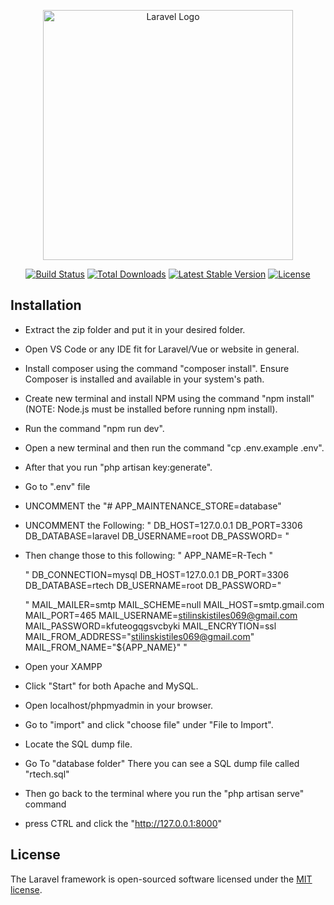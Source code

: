 <p align="center"><a href="https://laravel.com" target="_blank"><img src="https://raw.githubusercontent.com/laravel/art/master/logo-lockup/5%20SVG/2%20CMYK/1%20Full%20Color/laravel-logolockup-cmyk-red.svg" width="400" alt="Laravel Logo"></a></p>

<p align="center">
<a href="https://github.com/laravel/framework/actions"><img src="https://github.com/laravel/framework/workflows/tests/badge.svg" alt="Build Status"></a>
<a href="https://packagist.org/packages/laravel/framework"><img src="https://img.shields.io/packagist/dt/laravel/framework" alt="Total Downloads"></a>
<a href="https://packagist.org/packages/laravel/framework"><img src="https://img.shields.io/packagist/v/laravel/framework" alt="Latest Stable Version"></a>
<a href="https://packagist.org/packages/laravel/framework"><img src="https://img.shields.io/packagist/l/laravel/framework" alt="License"></a>
</p>

## Installation

- Extract the zip folder and put it in your desired folder.
- Open VS Code or any IDE fit for Laravel/Vue or website in general.
- Install composer using the command "composer install". Ensure Composer is installed and available in your system's path.
- Create new terminal and install NPM using the command "npm install" (NOTE: Node.js must be installed before running npm install).
- Run the command "npm run dev".
- Open a new terminal and then run the command "cp .env.example .env".
- After that you run "php artisan key:generate".
- Go to ".env" file
- UNCOMMENT the "# APP_MAINTENANCE_STORE=database"
- UNCOMMENT the Following:
    " DB_HOST=127.0.0.1
      DB_PORT=3306
      DB_DATABASE=laravel
      DB_USERNAME=root
      DB_PASSWORD= "

- Then change those to this following:
    " APP_NAME=R-Tech "

    " DB_CONNECTION=mysql
      DB_HOST=127.0.0.1
      DB_PORT=3306
      DB_DATABASE=rtech
      DB_USERNAME=root
      DB_PASSWORD="

    " MAIL_MAILER=smtp
      MAIL_SCHEME=null
      MAIL_HOST=smtp.gmail.com
      MAIL_PORT=465
      MAIL_USERNAME=stilinskistiles069@gmail.com
      MAIL_PASSWORD=kfuteogqgsvcbyki
      MAIL_ENCRYTION=ssl
      MAIL_FROM_ADDRESS="stilinskistiles069@gmail.com"
      MAIL_FROM_NAME="${APP_NAME}" "

- Open your XAMPP
- Click "Start" for both Apache and MySQL.
- Open localhost/phpmyadmin in your browser.
- Go to "import" and click "choose file" under "File to Import".
- Locate the SQL dump file.
- Go To "database folder" There you can see a SQL dump file called "rtech.sql"
- Then go back to the terminal where you run the "php artisan serve" command
- press CTRL and click the "http://127.0.0.1:8000"


## License

The Laravel framework is open-sourced software licensed under the [MIT license](https://opensource.org/licenses/MIT).
#